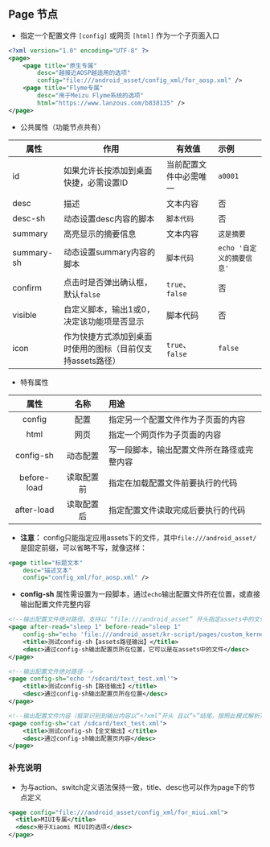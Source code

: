 
## Page 节点
- 指定一个配置文件 `[config]` 或网页 `[html]` 作为一个子页面入口

```xml
<?xml version="1.0" encoding="UTF-8" ?>
<page>
    <page title="原生专属"
        desc="越接近AOSP越适用的选项"
        config="file:///android_asset/config_xml/for_aosp.xml" />
    <page title="Flyme专属"
        desc="用于Meizu Flyme系统的选项"
        html="https://www.lanzous.com/b838135" />
</page>
```

- 公共属性（功能节点共有）

| 属性 | 作用 | 有效值 | 示例 |
| - | - | - | :- |
| id | 如果允许长按添加到桌面快捷，必需设置ID | 当前配置文件中必需唯一 | `a0001` |
| desc | 描述 | 文本内容 | 否 | 显示在标题下的小字，可以不设置 |
| desc-sh | 动态设置desc内容的脚本 | `脚本代码` | 否 | `echo '自定义的说明信息'` |
| summary | 高亮显示的摘要信息 | 文本内容 | `这是摘要` |
| summary-sh | 动态设置summary内容的脚本 | `脚本代码` | `echo '自定义的摘要信息'` |
| confirm | 点击时是否弹出确认框，默认`false` | `true`、`false` | 否 | `false` |
| visible | 自定义脚本，输出1或0，决定该功能项是否显示 | 脚本代码 | 否 | `echo '1'` |
| icon | 作为快捷方式添加到桌面时使用的图标（目前仅支持assets路径） | `true`、`false` | `false` |


- 特有属性

| 属性 | 名称 | 用途 |
| :-: | :-: | :- |
| config | 配置 | 指定另一个配置文件作为子页面的内容 |
| html | 网页 | 指定一个网页作为子页面的内容 |
| config-sh | 动态配置 | 写一段脚本，输出配置文件所在路径或完整内容 |
| before-load | 读取配置前 | 指定在加载配置文件前要执行的代码 |
| after-load | 读取配置后 | 指定配置文件读取完成后要执行的代码 |

- **注意：** config只能指定应用assets下的文件，其中`file:///android_asset/`是固定前缀，可以省略不写，就像这样：

```xml
<page title="标题文本"
    desc="描述文本"
    config="config_xml/for_aosp.xml" />
```

- **config-sh** 属性需设置为一段脚本，通过`echo`输出配置文件所在位置，或直接输出配置文件完整内容

```xml
<!--输出配置文件绝对路径。支持以 “file:///android_asset” 开头指定assets中的文件-->
<page after-read="sleep 1" before-read="sleep 1"
    config-sh="echo 'file:///android_asset/kr-script/pages/custom_kernel_tuner.xml'">
    <title>测试config-sh【assets路径输出】</title>
    <desc>通过config-sh输出配置页所在位置，它可以是在assets中的文件</desc>
</page>

<!--输出配置文件绝对路径-->
<page config-sh="echo '/sdcard/text_test.xml'">
    <title>测试config-sh【路径输出】</title>
    <desc>通过config-sh输出配置页所在位置</desc>
</page>

<!--输出配置文件内容（框架识别到输出内容以“<?xml”开头 且以“>”结尾，按照此模式解析）-->
<page config-sh="cat /sdcard/text_test.xml">
    <title>测试config-sh【全文输出】</title>
    <desc>通过config-sh输出配置页内容</desc>
</page>
```

### 补充说明
- 为与action、switch定义语法保持一致，title、desc也可以作为page下的节点定义

```xml
<page config="file:///android_asset/config_xml/for_miui.xml">
  <title>MIUI专属</title>
  <desc>用于Xiaomi MIUI的选项</desc>
</page>
```
